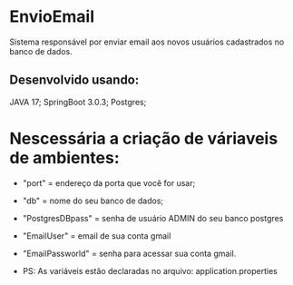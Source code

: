 # EnvioEmail

Sistema responsável por enviar email aos novos usuários cadastrados no banco de dados.

## Desenvolvido usando:

JAVA 17; 
SpringBoot 3.0.3;
Postgres;

# Nescessária a criação de váriaveis de ambientes:

- "port" = endereço da porta que você for usar;
- "db" = nome do seu banco de dados;
- "PostgresDBpass" = senha de usuário ADMIN do seu banco postgres
- "EmailUser" = email de sua conta gmail
- "EmailPassworld" = senha para acessar sua conta gmail. 

- PS: As variáveis estão declaradas no arquivo: application.properties